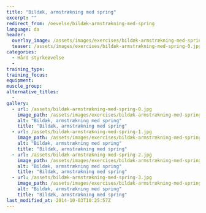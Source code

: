 ```yaml
---
title: "Bildæk, armstrækning med spring"
excerpt: ""
redirect_from: /oevelse/bildæk-armstrækning-med-spring
language: da
header:
  overlay_image: /assets/images/exercises/bildæk-armstrækning-med-spring-0.jpg
  teaser: /assets/images/exercises/bildæk-armstrækning-med-spring-0.jpg
categories:
  - Hård styrkeøvelse
  - 
training_type: 
training_focus: 
equipment:
muscle_group:
alternative_titles:
  - 
gallery:
  - url: /assets/bildæk-armstrækning-med-spring-0.jpg
    image_path: /assets/images/exercises/bildæk-armstrækning-med-spring-0.jpg
    alt: "Bildæk, armstrækning med spring"
    title: "Bildæk, armstrækning med spring"
  - url: /assets/bildæk-armstrækning-med-spring-1.jpg
    image_path: /assets/images/exercises/bildæk-armstrækning-med-spring-1.jpg
    alt: "Bildæk, armstrækning med spring"
    title: "Bildæk, armstrækning med spring"
  - url: /assets/bildæk-armstrækning-med-spring-2.jpg
    image_path: /assets/images/exercises/bildæk-armstrækning-med-spring-2.jpg
    alt: "Bildæk, armstrækning med spring"
    title: "Bildæk, armstrækning med spring"
  - url: /assets/bildæk-armstrækning-med-spring-3.jpg
    image_path: /assets/images/exercises/bildæk-armstrækning-med-spring-3.jpg
    alt: "Bildæk, armstrækning med spring"
    title: "Bildæk, armstrækning med spring"
last_modified_at: 2014-10-03T10:25:57Z
---
```



